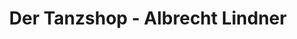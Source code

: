 ---
title: "Der Tanzshop - Albrecht Lindner"
url: /buedelsdorf/der-tanzshop-albrecht-lindner/
shop: Kleidung
---